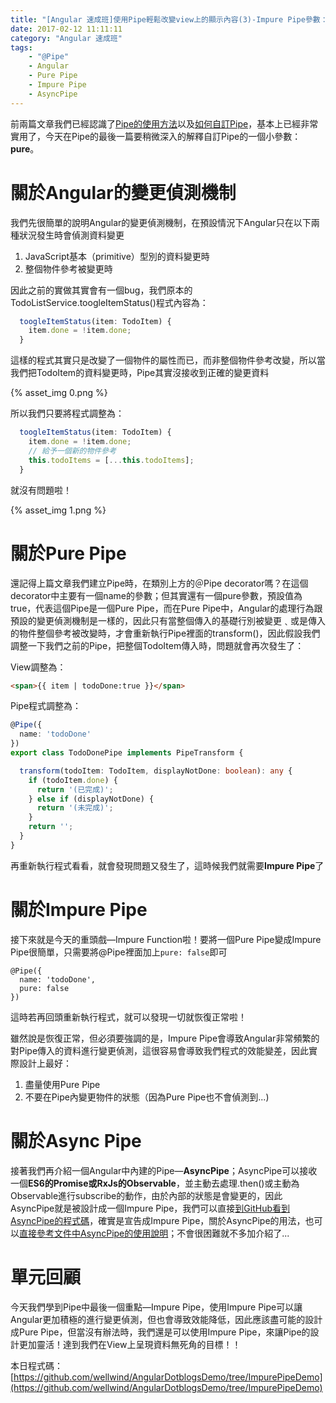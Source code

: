 ```yaml
---
title: "[Angular 速成班]使用Pipe輕鬆改變view上的顯示內容(3)-Impure Pipe參數：關於Pipe最重要的小事"
date: 2017-02-12 11:11:11
category: "Angular 速成班"
tags:
    - "@Pipe"
    - Angular
    - Pure Pipe
    - Impure Pipe
    - AsyncPipe
---
```

前兩篇文章我們已經認識了[Pipe的使用方法](https://fullstackladder.dev/blog/2017/02/06/angular-tutorial-12-pipe-basic/)以及[如何自訂Pipe](https://fullstackladder.dev/blog/2017/02/09/angular-tutorial-13-customize-pipe/)，基本上已經非常實用了，今天在Pipe的最後一篇要稍微深入的解釋自訂Pipe的一個小參數：**pure**。

<!-- more -->

# 關於Angular的變更偵測機制

我們先很簡單的說明Angular的變更偵測機制，在預設情況下Angular只在以下兩種狀況發生時會偵測資料變更

1.  JavaScript基本（primitive）型別的資料變更時
2.  整個物件參考被變更時

因此之前的實做其實會有一個bug，我們原本的TodoListService.toogleItemStatus()程式內容為：

```typescript
  toogleItemStatus(item: TodoItem) {
    item.done = !item.done;
  }
```

這樣的程式其實只是改變了一個物件的屬性而已，而非整個物件參考改變，所以當我們把TodoItem的資料變更時，Pipe其實沒接收到正確的變更資料

{% asset_img 0.png %}

所以我們只要將程式調整為：

```typescript
  toogleItemStatus(item: TodoItem) {
    item.done = !item.done;
    // 給予一個新的物件參考
    this.todoItems = [...this.todoItems];
  }
```

就沒有問題啦！

{% asset_img 1.png %}

# 關於Pure Pipe

還記得上篇文章我們建立Pipe時，在類別上方的＠Pipe decorator嗎？在這個decorator中主要有一個name的參數；但其實還有一個pure參數，預設值為true，代表這個Pipe是一個Pure Pipe，而在Pure Pipe中，Angular的處理行為跟預設的變更偵測機制是一樣的，因此只有當整個傳入的基礎行別被變更﹑或是傳入的物件整個參考被改變時，才會重新執行Pipe裡面的transform()，因此假設我們調整一下我們之前的Pipe，把整個TodoItem傳入時，問題就會再次發生了：

View調整為：

```html
<span>{{ item | todoDone:true }}</span>
```

Pipe程式調整為： 

```typescript
@Pipe({
  name: 'todoDone'
})
export class TodoDonePipe implements PipeTransform {

  transform(todoItem: TodoItem, displayNotDone: boolean): any {
    if (todoItem.done) {
      return '(已完成)';
    } else if (displayNotDone) {
      return '(未完成)';
    }
    return '';
  }
}
```

再重新執行程式看看，就會發現問題又發生了，這時候我們就需要**Impure Pipe**了

# 關於Impure Pipe

接下來就是今天的重頭戲—Impure Function啦！要將一個Pure Pipe變成Impure Pipe很簡單，只需要將@Pipe裡面加上`pure: false`即可

```
@Pipe({
  name: 'todoDone',
  pure: false
})
```

這時若再回頭重新執行程式，就可以發現一切就恢復正常啦！

雖然說是恢復正常，但必須要強調的是，Impure Pipe會導致Angular非常頻繁的對Pipe傳入的資料進行變更偵測，這很容易會導致我們程式的效能變差，因此實際設計上最好：

1.  盡量使用Pure Pipe
2.  不要在Pipe內變更物件的狀態（因為Pure Pipe也不會偵測到...)

# 關於Async Pipe

接著我們再介紹一個Angular中內建的Pipe—**AsyncPipe**；AsyncPipe可以接收一個**ES6的Promise或RxJs的Observable**，並主動去處理.then()或主動為Observable進行subscribe的動作，由於內部的狀態是會變更的，因此AsyncPipe就是被設計成一個Impure Pipe，我們可以直接[到GitHub看到AsyncPipe的程式碼](https://github.com/angular/angular/blob/master/modules/@angular/common/src/pipes/async_pipe.ts)，確實是宣告成Impure Pipe，關於AsyncPipe的用法，也可以[直接參考文件中AsyncPipe的使用說明](https://angular.io/docs/ts/latest/guide/pipes.html#!#async-pipe)；不會很困難就不多加介紹了...

# 單元回顧

今天我們學到Pipe中最後一個重點—Impure Pipe，使用Impure Pipe可以讓Angular更加積極的進行變更偵測，但也會導致效能降低，因此應該盡可能的設計成Pure Pipe，但當沒有辦法時，我們還是可以使用Impure Pipe，來讓Pipe的設計更加靈活！達到我們在View上呈現資料無死角的目標！！

本日程式碼：[https://github.com/wellwind/AngularDotblogsDemo/tree/ImpurePipeDemo](https://github.com/wellwind/AngularDotblogsDemo/tree/ImpurePipeDemo)
